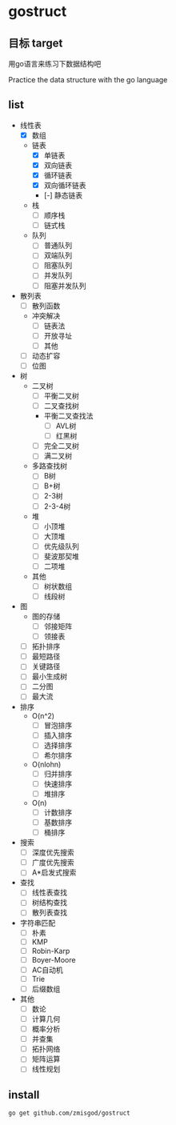 # gostruct

## 目标 target
用go语言来练习下数据结构吧

Practice the data structure with the go language


## list
- 线性表
    - [x] 数组
    - 链表
        - [x] 单链表
        - [x] 双向链表
        - [x] 循环链表
        - [x] 双向循环链表
        - [-] 静态链表
    - 栈
        - [ ] 顺序栈
        - [ ] 链式栈
    - 队列
        - [ ] 普通队列
        - [ ] 双端队列
        - [ ] 阻塞队列
        - [ ] 并发队列
        - [ ] 阻塞并发队列
- 散列表
    - [ ] 散列函数
    - 冲突解决
        - [ ] 链表法
        - [ ] 开放寻址
        - [ ] 其他
    - [ ] 动态扩容
    - [ ] 位图
- 树
    - 二叉树
        - [ ] 平衡二叉树
        - [ ] 二叉查找树
        - 平衡二叉查找法
            - [ ] AVL树
            - [ ] 红黑树
        - [ ] 完全二叉树
        - [ ] 满二叉树
    - 多路查找树
        - [ ] B树
        - [ ] B+树
        - [ ] 2-3树
        - [ ] 2-3-4树
    - 堆
        - [ ] 小顶堆
        - [ ] 大顶堆
        - [ ] 优先级队列
        - [ ] 斐波那契堆
        - [ ] 二项堆
    - 其他
        - [ ] 树状数组
        - [ ] 线段树
- 图
    - 图的存储
        - [ ] 邻接矩阵
        - [ ] 领接表
    - [ ] 拓扑排序 
    - [ ] 最短路径
    - [ ] 关键路径
    - [ ] 最小生成树
    - [ ] 二分图
    - [ ] 最大流
- 排序
    - O(n^2)
        - [ ] 冒泡排序
        - [ ] 插入排序
        - [ ] 选择排序
        - [ ] 希尔排序
    - O(nlohn)
        - [ ] 归并排序
        - [ ] 快速排序
        - [ ] 堆排序
    - O(n)
        - [ ] 计数排序
        - [ ] 基数排序
        - [ ] 桶排序
- 搜索
    - [ ] 深度优先搜索
    - [ ] 广度优先搜索
    - [ ] A*启发式搜索
- 查找
    - [ ] 线性表查找
    - [ ] 树结构查找
    - [ ] 散列表查找
- 字符串匹配
    - [ ] 朴素
    - [ ] KMP
    - [ ] Robin-Karp
    - [ ] Boyer-Moore
    - [ ] AC自动机
    - [ ] Trie
    - [ ] 后缀数组
- 其他
    - [ ] 数论
    - [ ] 计算几何
    - [ ] 概率分析
    - [ ] 并查集
    - [ ] 拓扑网络
    - [ ] 矩阵运算
    - [ ] 线性规划

## install

```
go get github.com/zmisgod/gostruct
```